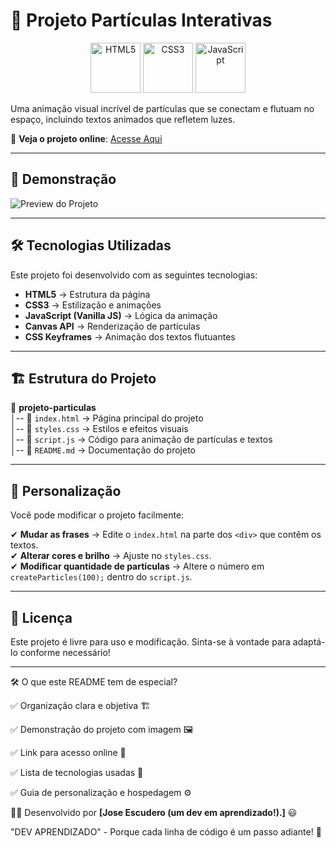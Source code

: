 # 🚀 Projeto Partículas Interativas  
<p align="center">
  <img src="https://cdn.jsdelivr.net/gh/devicons/devicon/icons/html5/html5-original.svg" alt="HTML5" width="80" height="80"/>
  <img src="https://cdn.jsdelivr.net/gh/devicons/devicon/icons/css3/css3-original.svg" alt="CSS3" width="80" height="80"/>
  <img src="https://cdn.jsdelivr.net/gh/devicons/devicon/icons/javascript/javascript-original.svg" alt="JavaScript" width="80" height="80"/>
</p>

Uma animação visual incrível de partículas que se conectam e flutuam no espaço, incluindo textos animados que refletem luzes.  

🔗 **Veja o projeto online**: [Acesse Aqui](https://seu-link-aqui.com)  

---

## 🎨 Demonstração  

![Preview do Projeto](https://via.placeholder.com/800x400?text=Preview+do+Projeto)

---

## 🛠️ Tecnologias Utilizadas  

Este projeto foi desenvolvido com as seguintes tecnologias:  

- **HTML5** → Estrutura da página  
- **CSS3** → Estilização e animações  
- **JavaScript (Vanilla JS)** → Lógica da animação  
- **Canvas API** → Renderização de partículas  
- **CSS Keyframes** → Animação dos textos flutuantes  

---

## 🏗️ Estrutura do Projeto  

📁 **projeto-particulas**  
│-- 📄 `index.html` → Página principal do projeto  
│-- 📄 `styles.css` → Estilos e efeitos visuais  
│-- 📄 `script.js` → Código para animação de partículas e textos  
│-- 📄 `README.md` → Documentação do projeto  

---

## 🔧 Personalização  

Você pode modificar o projeto facilmente:  

✔ **Mudar as frases** → Edite o `index.html` na parte dos `<div>` que contêm os textos.  
✔ **Alterar cores e brilho** → Ajuste no `styles.css`.  
✔ **Modificar quantidade de partículas** → Altere o número em `createParticles(100);` dentro do `script.js`.  

---


## 📜 Licença  

Este projeto é livre para uso e modificação. Sinta-se à vontade para adaptá-lo conforme necessário!  


---

🛠 O que este README tem de especial?

✅ Organização clara e objetiva 🏗

✅ Demonstração do projeto com imagem 🖼

✅ Link para acesso online 🔗

✅ Lista de tecnologias usadas 📌

✅ Guia de personalização e hospedagem ⚙



👨‍💻 Desenvolvido por **[Jose Escudero (um dev em aprendizado!).]**   😃

"DEV APRENDIZADO" - Porque cada linha de código é um passo adiante! 🚀


